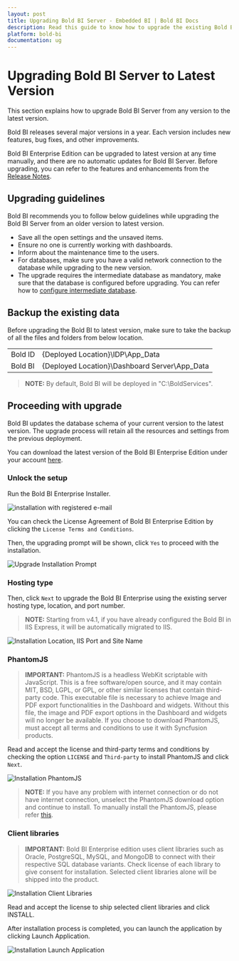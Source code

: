 ```yaml
---
layout: post
title: Upgrading Bold BI Server - Embedded BI | Bold BI Docs
description: Read this guide to know how to upgrade the existing Bold BI Server in your machine to the latest version without any hassle.
platform: bold-bi
documentation: ug
---
```


# Upgrading Bold BI Server to Latest Version

This section explains how to upgrade Bold BI Server from any version to the latest version.

Bold BI releases several major versions in a year. Each version includes new features, bug fixes, and other improvements.

Bold BI Enterprise Edition can be upgraded to latest version at any time manually, and there are no automatic updates for Bold BI Server. Before upgrading, you can refer to the features and enhancements from the [Release Notes](https://www.boldbi.com/release-history/enterprise/).

## Upgrading guidelines

Bold BI recommends you to follow below guidelines while upgrading the Bold BI Server from an older version to latest version.

* Save all the open settings and the unsaved items.
* Ensure no one is currently working with dashboards.
* Inform about the maintenance time to the users.
* For databases, make sure you have a valid network connection to the database while upgrading to the new version. 
* The upgrade requires the intermediate database as mandatory, make sure that the database is configured before upgrading. You can refer how to [configure intermediate database](/embedded-bi/site-administration/datastore-settings/).

## Backup the existing data
Before upgrading the Bold BI to latest version, make sure to take the backup of all the files and folders from below location.
<table>
    <tr>
      <td>
       Bold ID
      </td>
      <td>
      {Deployed Location}\IDP\App_Data
      </td>
    </tr>
    <tr>
      <td>
       Bold BI
      </td>
      <td>
       {Deployed Location}\Dashboard Server\App_Data
      </td>
    </tr>
    </table>

> **NOTE:**  By default, Bold BI will be deployed in "C:\BoldServices\".

## Proceeding with upgrade
Bold BI updates the database schema of your current version to the latest version. The upgrade process will retain all the resources and settings from the previous deployment.

You can download the latest version of the Bold BI Enterprise Edition under your account [here](https://www.boldbi.com/account/downloads/embedded).

### Unlock the setup

Run the Bold BI Enterprise Installer.

![installation with registered e-mail](/static/assets/embedded/setup/images/installation-step-1.png)

You can check the License Agreement of Bold BI Enterprise Edition by clicking the `License Terms and Conditions`.

Then, the upgrading prompt will be shown, click `Yes` to proceed with the installation.

![Upgrade Installation Prompt](/static/assets/embedded/setup/images/upgrade-prompt.png)

### Hosting type

Then, click `Next` to upgrade the Bold BI Enterprise using the existing server hosting type, location, and port number.

> **NOTE:** Starting from v4.1, if you have already configured the Bold BI in IIS Express, it will be automatically migrated to IIS.

![Installation Location, IIS Port and Site Name](/static/assets/embedded/setup/images/installation-IIS-disabled.png)

### PhantomJS

> **IMPORTANT:** PhantomJS is a headless WebKit scriptable with JavaScript. This is a free software/open source, and it may contain MIT, BSD, LGPL, or GPL, or other similar licenses that contain third-party code. This executable file is necessary to achieve Image and PDF export functionalities in the Dashboard and widgets. Without this file, the image and PDF export options in the Dashboard and widgets will no longer be available. If you choose to download PhantomJS, must accept all terms and conditions to use it with Syncfusion products.

Read and accept the license and third-party terms and conditions by checking the option `LICENSE` and `Third-party` to install PhantomJS and click `Next`.

![Installation PhantomJS](/static/assets/embedded/setup/images/installation-phantomjs.png)  

> **NOTE:**  If you have any problem with internet connection or do not have internet connection, unselect the PhantomJS download option and continue to install. To manually install the PhantomJS, please refer [this](/embedded-bi/faq/how-to-install-phantomjs-manually/).

### Client libraries

> **IMPORTANT:** Bold BI Enterprise edition uses client libraries such as Oracle, PostgreSQL, MySQL, and MongoDB to connect with their respective SQL database variants. Check license of each library to give consent for installation. Selected client libraries alone will be shipped into the product.

![Installation Client Libraries](/static/assets/embedded/setup/images/installation-clientlibraries.png)

Read and accept the license to ship selected client libraries and click INSTALL.

After installation process is completed, you can launch the application by clicking Launch Application.

![Installation Launch Application](/static/assets/embedded/setup/images/installation-launchapplication.png)

